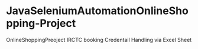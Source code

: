 # JavaSeleniumAutomationOnlineShopping-Project
OnlineShoppingPreoject
IRCTC booking
Credentail Handling via Excel Sheet
